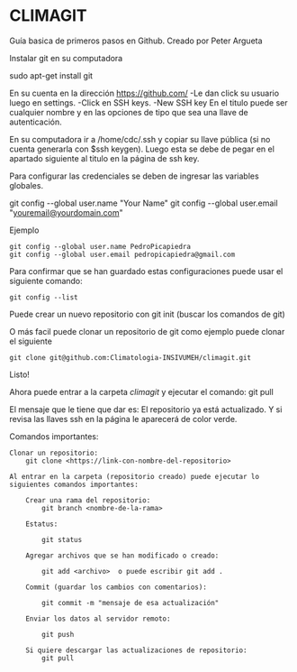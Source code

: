 # CLIMAGIT

Guía basica de primeros pasos en Github. 
Creado por Peter Argueta

Instalar git en su computadora 

sudo apt-get install git 

En su cuenta en la dirección https://github.com/ 
	-Le dan click su usuario luego en settings. 
		-Click en SSH keys. 
		-New SSH key 
			En el titulo puede ser cualquier nombre y en las opciones de tipo que sea una llave de autenticación. 

En su computadora ir a /home/cdc/.ssh y copiar su llave pública (si no cuenta generarla con $ssh keygen). Luego esta se debe de pegar en el apartado siguiente al titulo en la página de ssh key. 

Para configurar las credenciales se deben de ingresar las variables globales.

git config --global user.name "Your Name"
git config --global user.email "youremail@yourdomain.com"

Ejemplo 

	git config --global user.name PedroPicapiedra
	git config --global user.email pedropicapiedra@gmail.com


Para confirmar que se han guardado estas configuraciones puede usar el siguiente comando: 
	
	git config --list


Puede crear un nuevo repositorio con git init (buscar los comandos de git) 

O más facil puede clonar un repositorio de git como ejemplo puede clonar el siguiente 
	
	git clone git@github.com:Climatologia-INSIVUMEH/climagit.git

Listo! 

Ahora puede entrar a la carpeta *climagit* y ejecutar el comando:
	git pull 
	
El mensaje que le tiene que dar es: El repositorio ya está actualizado. Y si revisa las llaves ssh en la página le aparecerá de color verde. 

Comandos importantes:

	Clonar un repositorio:
		git clone <https://link-con-nombre-del-repositorio>

	Al entrar en la carpeta (repositorio creado) puede ejecutar lo siguientes comandos importantes:

		Crear una rama del repositorio:
			git branch <nombre-de-la-rama>

		Estatus:

			git status

		Agregar archivos que se han modificado o creado:

			git add <archivo>  o puede escribir git add .

		Commit (guardar los cambios con comentarios):

			git commit -m "mensaje de esa actualización"

		Enviar los datos al servidor remoto:

			git push 
			
		Si quiere descargar las actualizaciones de repositorio: 
			git pull 
